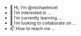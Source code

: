 - 👋 Hi, I’m @michaelmcel
- 👀 I’m interested in ...
- 🌱 I’m currently learning ...
- 💞️ I’m looking to collaborate on ...
- 📫 How to reach me ...

<!---
michaelmcel/michaelmcel is a ✨ special ✨ repository because its `README.md` (this file) appears on your GitHub profile.
You can click the Preview link to take a look at your changes.
--->
